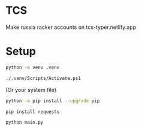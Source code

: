 # TCS
Make russia racker accounts on tcs-typer.netlify.app


# Setup

```zsh
python -m venv .venv
```

```zsh
./.venv/Scripts/Activate.ps1 
```
(Or your system file)

```zsh
python -m pip install --upgrade pip
```

```zsh
pip install requests
```
```zsh
python main.py
```
